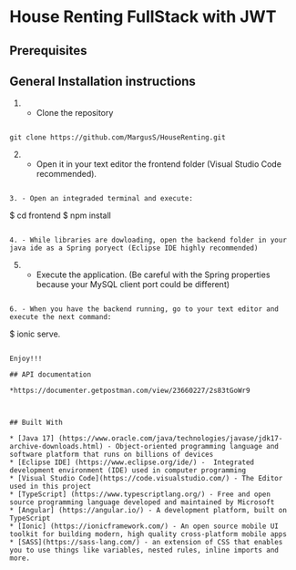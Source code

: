 # House Renting FullStack with JWT
 
## Prerequisites

## General Installation instructions

1. - Clone the repository 

```

git clone https://github.com/MargusS/HouseRenting.git

```

2. - Open it in your text editor the frontend folder (Visual Studio Code recommended).

```

3. - Open an integraded terminal and execute: 

```

$ cd frontend
$ npm install

```

4. - While libraries are dowloading, open the backend folder in your java ide as a Spring poryect (Eclipse IDE highly recommended)

```

5. - Execute the application. (Be careful with the Spring properties because your MySQL client port could be different)

```

6. - When you have the backend running, go to your text editor and execute the next command: 

```

$ ionic serve.

```

Enjoy!!!

## API documentation

*https://documenter.getpostman.com/view/23660227/2s83tGoWr9



## Built With

* [Java 17] (https://www.oracle.com/java/technologies/javase/jdk17-archive-downloads.html) - Object-oriented programming language and software platform that runs on billions of devices
* [Eclipse IDE] (https://www.eclipse.org/ide/) -  Integrated development environment (IDE) used in computer programming
* [Visual Studio Code](https://code.visualstudio.com/) - The Editor used in this project
* [TypeScript] (https://www.typescriptlang.org/) - Free and open source programming language developed and maintained by Microsoft
* [Angular] (https://angular.io/) - A development platform, built on TypeScript
* [Ionic] (https://ionicframework.com/) - An open source mobile UI toolkit for building modern, high quality cross-platform mobile apps
* [SASS](https://sass-lang.com/) - an extension of CSS that enables you to use things like variables, nested rules, inline imports and more.
